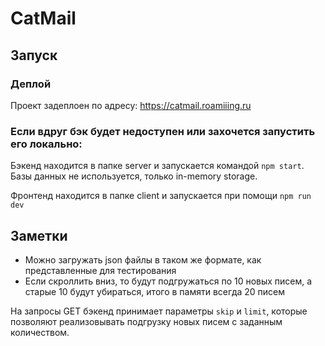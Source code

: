 # CatMail

## Запуск

### Деплой

Проект задеплоен по адресу: https://catmail.roamiiing.ru

### Если вдруг бэк будет недоступен или захочется запустить его локально:

Бэкенд находится в папке server и запускается командой `npm start`. Базы данных не используется, только in-memory storage.

Фронтенд находится в папке client и запускается при помощи `npm run dev`

## Заметки

- Можно загружать json файлы в таком же формате, как представленные для тестирования
- Если скроллить вниз, то будут подгружаться по 10 новых писем, а старые 10 будут убираться, итого в памяти всегда 20 писем

На запросы GET бэкенд принимает параметры `skip` и `limit`, которые позволяют реализовывать подгрузку новых писем с заданным количеством.
